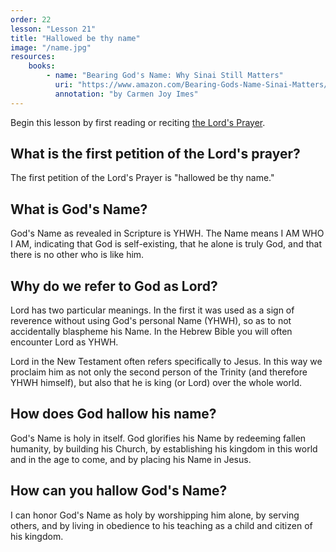 ```yaml
---
order: 22
lesson: "Lesson 21"
title: "Hallowed be thy name"
image: "/name.jpg"
resources:
    books:
        - name: "Bearing God's Name: Why Sinai Still Matters"
          uri: "https://www.amazon.com/Bearing-Gods-Name-Sinai-Matters/dp/0830852697"
          annotation: "by Carmen Joy Imes"
---
```


Begin this lesson by first reading or reciting [the Lord's Prayer](/lords-prayer).

## What is the first petition of the Lord's prayer?

The first petition of the Lord's Prayer is "hallowed be thy name."

## What is God's Name?

God's Name as revealed in Scripture is YHWH. The Name means I AM WHO I AM, indicating that God is self-existing, that he alone is truly God, and that there is no other who is like him.

## Why do we refer to God as Lord?

Lord has two particular meanings. In the first it was used as a sign of reverence without using God's personal Name (YHWH), so as to not accidentally blaspheme his Name. In the Hebrew Bible you will often encounter Lord as YHWH.

Lord in the New Testament often refers specifically to Jesus. In this way we proclaim him as not only the second person of the Trinity (and therefore YHWH himself), but also that he is king (or Lord) over the whole world.

## How does God hallow his name?

God's Name is holy in itself. God glorifies his Name by redeeming fallen humanity, by building his Church, by establishing his kingdom in this world and in the age to come, and by placing his Name in Jesus.

## How can you hallow God's Name?

I can honor God's Name as holy by worshipping him alone, by serving others, and by living in obedience to his teaching as a child and citizen of his kingdom.
